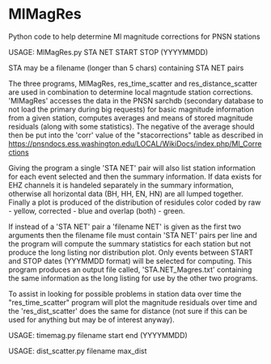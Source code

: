 # MlMagRes
Python code to help determine Ml magnitude corrections for PNSN stations

USAGE: MlMagRes.py STA NET START STOP (YYYYMMDD)

STA may be a filename (longer than 5 chars) containing STA NET pairs

The three programs, MlMagRes, res_time_scatter and res_distance_scatter are used in combination to determine local magntude station corrections. 'MlMagRes' accesses the data in the PNSN sarchdb (secondary database to not load the primary during big requests) for basic magnitude information from a given station, computes averages and means of stored magnitude residuals (along with some statistics).  The negative of the average should then be put into the 'corr' value of the "stacorrections" table as described in https://pnsndocs.ess.washington.edu/LOCAL/WikiDocs/index.php/Ml_Corrections

Giving the program a single 'STA NET' pair will also list station information for each event selected and then the summary information. If data exists for EHZ channels it is handeled separately in the summary information, otherwise all horizontal data (BH, HH, EN, HN) are all lumped together. Finally a plot is produced of the distribution of residules color coded by raw - yellow, corrected - blue and overlap (both) - green.

If instead of a 'STA NET' pair a 'filename NET' is given as the first two arguments then the filename file must contain 'STA NET' pairs per line and the program will compute the summary statistics for each station but not produce the long listing nor distribution plot.  Only events between START and STOP dates (YYYMMDD format) will be selected for computing.  This program produces an output file called, 'STA.NET_Magres.txt' containing the same information as the long listing for use by the other two programs.

To assist in looking for possible problems in station data over time the "res_time_scatter" program will plot the magnitude residuals over time and the 'res_dist_scatter' does the same for distance (not sure if this can be used for anything but may be of interest anyway).

USAGE: timemag.py filename start end (YYYYMMDD)

USAGE: dist_scatter.py filename max_dist

